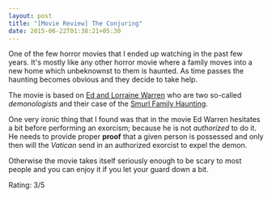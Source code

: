 ```yaml
---
layout: post
title: "[Movie Review] The Conjuring"
date: 2015-06-22T01:38:21+05:30
---
```


One of the few horror movies that I ended up watching in the past few years.
It's mostly like any other horror movie where a family moves into a new home which unbeknownst to them is haunted.
As time passes the haunting becomes obvious and they decide to take help.

The movie is based on [Ed and Lorraine Warren](https://en.wikipedia.org/wiki/Ed_and_Lorraine_Warren) who are two so-called *demonologists* and their case of the [Smurl Family Haunting](https://en.wikipedia.org/wiki/Smurl_haunting).

One very ironic thing that I found was that in the movie Ed Warren hesitates a bit before performing an exorcism; because he is not *authorized* to do it.
He needs to provide proper **proof** that a given person is possessed and only then will the *Vatican* send in an authorized exorcist to expel the demon.

Otherwise the movie takes itself seriously enough to be scary to most people and you can enjoy it if you let your guard down a bit.

Rating: 3/5
